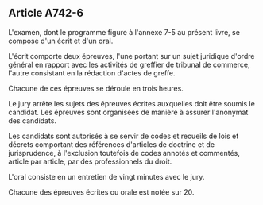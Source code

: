 Article A742-6
----
L'examen, dont le programme figure à l'annexe 7-5 au présent livre, se compose
d'un écrit et d'un oral.

L'écrit comporte deux épreuves, l'une portant sur un sujet juridique d'ordre
général en rapport avec les activités de greffier de tribunal de commerce,
l'autre consistant en la rédaction d'actes de greffe.

Chacune de ces épreuves se déroule en trois heures.

Le jury arrête les sujets des épreuves écrites auxquelles doit être soumis le
candidat. Les épreuves sont organisées de manière à assurer l'anonymat des
candidats.

Les candidats sont autorisés à se servir de codes et recueils de lois et décrets
comportant des références d'articles de doctrine et de jurisprudence, à
l'exclusion toutefois de codes annotés et commentés, article par article, par
des professionnels du droit.

L'oral consiste en un entretien de vingt minutes avec le jury.

Chacune des épreuves écrites ou orale est notée sur 20.
